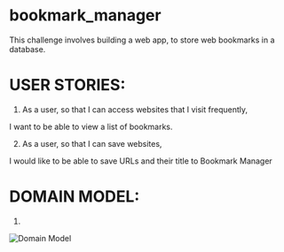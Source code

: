# bookmark_manager

This challenge involves building a web app, to store web bookmarks in a database.

# USER STORIES:

1. As a user, so that I can access websites that I visit frequently,

I want to be able to view a list of bookmarks.

2. As a user, so that I can save websites,

I would like to be able to save URLs and their title to Bookmark Manager


# DOMAIN MODEL:
1.
![Domain Model](https://imgur.com/a/IPJ183a)

